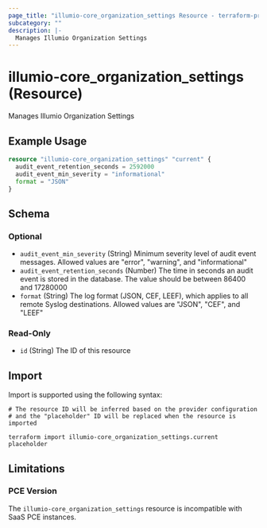 ```yaml
---
page_title: "illumio-core_organization_settings Resource - terraform-provider-illumio-core"
subcategory: ""
description: |-
  Manages Illumio Organization Settings
---
```


# illumio-core_organization_settings (Resource)

Manages Illumio Organization Settings

## Example Usage

```terraform
resource "illumio-core_organization_settings" "current" {
  audit_event_retention_seconds = 2592000
  audit_event_min_severity = "informational"
  format = "JSON"
}
```

<!-- schema generated by tfplugindocs -->
## Schema

### Optional

- `audit_event_min_severity` (String) Minimum severity level of audit event messages. Allowed values are "error", "warning", and "informational"
- `audit_event_retention_seconds` (Number) The time in seconds an audit event is stored in the database. The value should be between 86400 and 17280000
- `format` (String) The log format (JSON, CEF, LEEF), which applies to all remote Syslog destinations. Allowed values are "JSON", "CEF", and "LEEF"

### Read-Only

- `id` (String) The ID of this resource

## Import

Import is supported using the following syntax:
```shell
# The resource ID will be inferred based on the provider configuration
# and the "placeholder" ID will be replaced when the resource is imported

terraform import illumio-core_organization_settings.current placeholder
```

## Limitations

### PCE Version

The `illumio-core_organization_settings` resource is incompatible with SaaS PCE instances.
